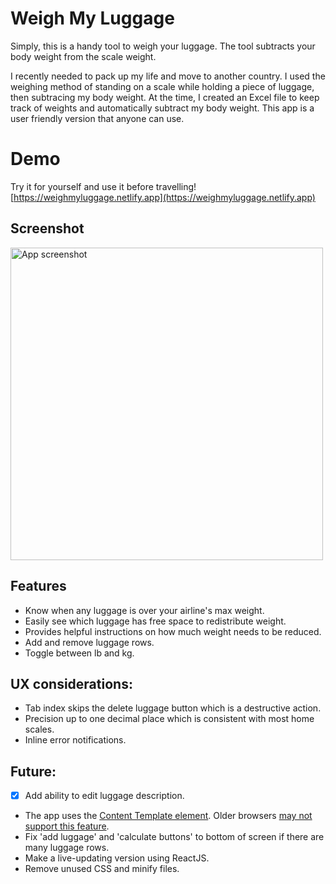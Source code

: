 # Weigh My Luggage
Simply, this is a handy tool to weigh your luggage. The tool subtracts your body weight from the scale weight.

I recently needed to pack up my life and move to another country.  I used the weighing method of standing on a scale while holding a piece of luggage, then subtracing my body weight. At the time, I created an Excel file to keep track of weights and automatically subtract my body weight. This app is a user friendly version that anyone can use.

# Demo
Try it for yourself and use it before travelling!
[https://weighmyluggage.netlify.app](https://weighmyluggage.netlify.app)

## Screenshot
<img width="500" alt="App screenshot" src="https://user-images.githubusercontent.com/1920793/221996309-86a14f80-0654-4953-998b-03e1a4afd170.png">

## Features
- Know when any luggage is over your airline's max weight.
- Easily see which luggage has free space to redistribute weight.
- Provides helpful instructions on how much weight needs to be reduced.
- Add and remove luggage rows.
- Toggle between lb and kg.

## UX considerations:
- Tab index skips the delete luggage button which is a destructive action.
-	Precision up to one decimal place which is consistent with most home scales.
- Inline error notifications.

## Future:
- [x] Add ability to edit luggage description.
- The app uses the [Content Template element](https://developer.mozilla.org/en-US/docs/Web/HTML/Element/template). Older browsers [may not support this feature](https://caniuse.com/template). 
- Fix 'add luggage' and 'calculate buttons' to bottom of screen if there are many luggage rows.
- Make a live-updating version using ReactJS.
- Remove unused CSS and minify files.
